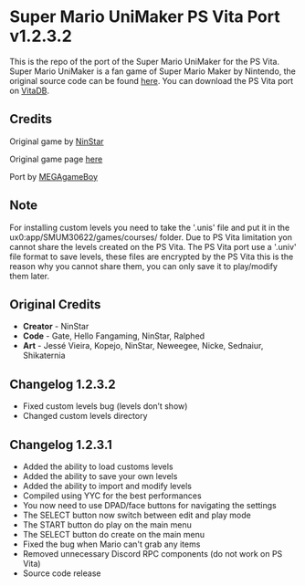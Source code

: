 # Super Mario UniMaker PS Vita Port v1.2.3.2
This is the repo of the port of the Super Mario UniMaker for the PS Vita. Super Mario UniMaker is a fan game of Super Mario Maker by Nintendo, the original source code can be found [here](https://github.com/ninstar/UniMaker). You can download the PS Vita port on [VitaDB](https://vitadb.rinnegatamante.it/#/info/832).

## Credits
Original game by [NinStar](https://ninstars.itch.io)

Original game page [here](https://ninstars.itch.io/unimaker)

Port by [MEGAgameBoy](https://github.com/MEGAgameBoy)

## Note
For installing custom levels you need to take the '.unis' file and put it in the ux0:app/SMUM30622/games/courses/ folder.
Due to PS Vita limitation yon cannot share the levels created on the PS Vita.
The PS Vita port use a '.univ' file format to save levels, these files are encrypted by the PS Vita this is the reason why you cannot share them, you can only save it to play/modify them later.

## Original Credits

- **Creator** - NinStar
- **Code** - Gate, Hello Fangaming, NinStar, Ralphed
- **Art** - Jessé Vieira, Kopejo, NinStar, Neweegee, Nicke, Sednaiur, Shikaternia

## Changelog 1.2.3.2
* Fixed custom levels bug (levels don’t show)
* Changed custom levels directory

## Changelog 1.2.3.1
* Added the ability to load customs levels
* Added the ability to save your own levels
* Added the ability to import and modify levels
* Compiled using YYC for the best performances
* You now need to use DPAD/face buttons for navigating the settings
* The SELECT button now switch between edit and play mode
* The START button do play on the main menu
* The SELECT button do create on the main menu
* Fixed the bug when Mario can't grab any items
* Removed unnecessary Discord RPC components (do not work on PS Vita)
* Source code release
